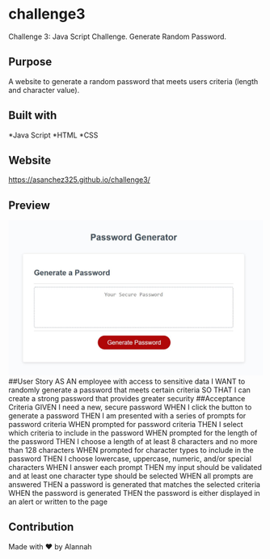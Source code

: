 # challenge3
Challenge 3: Java Script Challenge. Generate Random Password.
## Purpose 
A website to generate a random password that meets users criteria (length and character value). 
## Built with 
*Java Script
*HTML
*CSS
## Website 
https://asanchez325.github.io/challenge3/
## Preview
![alt preview](assets/images/Capture.JPG) 
##User Story
AS AN employee with access to sensitive data
I WANT to randomly generate a password that meets certain criteria
SO THAT I can create a strong password that provides greater security
##Acceptance Criteria
GIVEN I need a new, secure password
WHEN I click the button to generate a password
THEN I am presented with a series of prompts for password criteria
WHEN prompted for password criteria
THEN I select which criteria to include in the password
WHEN prompted for the length of the password
THEN I choose a length of at least 8 characters and no more than 128 characters
WHEN prompted for character types to include in the password
THEN I choose lowercase, uppercase, numeric, and/or special characters
WHEN I answer each prompt
THEN my input should be validated and at least one character type should be selected
WHEN all prompts are answered
THEN a password is generated that matches the selected criteria
WHEN the password is generated
THEN the password is either displayed in an alert or written to the page
## Contribution 
Made with ❤️  by Alannah 
